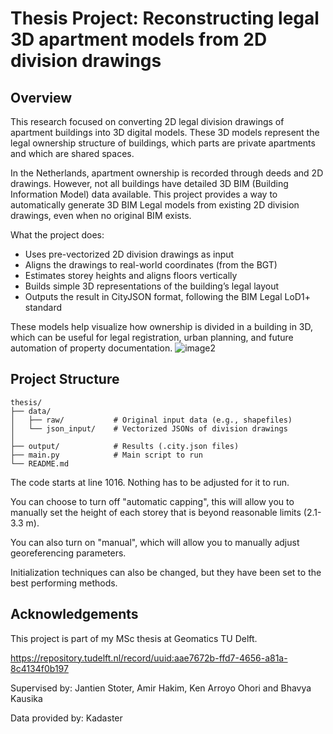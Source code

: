 # Thesis Project: Reconstructing legal 3D apartment models from 2D division drawings

## Overview
This research focused on converting 2D legal division drawings of apartment buildings into 3D digital models. These 3D models represent the legal ownership structure of buildings, which parts are private apartments and which are shared spaces.

In the Netherlands, apartment ownership is recorded through deeds and 2D drawings. However, not all buildings have detailed 3D BIM (Building Information Model) data available. This project provides a way to automatically generate 3D BIM Legal models from existing 2D division drawings, even when no original BIM exists.

What the project does:
- Uses pre-vectorized 2D division drawings as input
- Aligns the drawings to real-world coordinates (from the BGT)
- Estimates storey heights and aligns floors vertically
- Builds simple 3D representations of the building’s legal layout
- Outputs the result in CityJSON format, following the BIM Legal LoD1+ standard

These models help visualize how ownership is divided in a building in 3D, which can be useful for legal registration, urban planning, and future automation of property documentation.
![image2](https://github.com/user-attachments/assets/41822074-d712-483a-815a-2847740e5037)

## Project Structure

```
thesis/
├── data/
│   ├── raw/           # Original input data (e.g., shapefiles)
│   └── json_input/    # Vectorized JSONs of division drawings
│
├── output/            # Results (.city.json files)
├── main.py            # Main script to run
└── README.md
```

The code starts at line 1016. Nothing has to be adjusted for it to run.

You can choose to turn off "automatic capping", this will allow you to manually set the height of each storey that is beyond reasonable limits (2.1-3.3 m).

You can also turn on "manual", which will allow you to manually adjust georeferencing parameters.

Initialization techniques can also be changed, but they have been set to the best performing methods.


## Acknowledgements

This project is part of my MSc thesis at Geomatics TU Delft.

https://repository.tudelft.nl/record/uuid:aae7672b-ffd7-4656-a81a-8c4134f0b197

Supervised by: Jantien Stoter, Amir Hakim, Ken Arroyo Ohori and Bhavya Kausika

Data provided by: Kadaster
